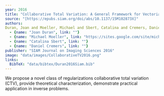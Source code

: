 ```yaml
---
year: 2016
title: "Collaborative Total Variation: A General Framework for Vectorial TV Models"
source: "[https://epubs.siam.org/doi/abs/10.1137/15M102873X]"
authors:
Duran, Joan and Moeller, Michael and Sbert, Catalina and Cremers, Daniel
  - {name: "Joan Duran", link: ""}
  - {name: "Michael Moeller", link: "https://sites.google.com/site/michaelmoellermath"}
  - {name: "Catalina Sbert", link: ""}
  - {name: "Daniel Cremers", link: ""}
publisher: "SIAM Journal on Imaging Sciences 2016"
image: "data/images/CollaborativeTV2016.png"
links:
  BibTeX: "data/bibtex/Duran2016Siam.bib"
---
```

We propose a novel  class of regularizations collaborative total variation (CTV), provide theoretical characterization, demonstrate practical application in inverse problems.
